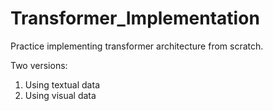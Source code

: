 # Transformer_Implementation

Practice implementing transformer architecture from scratch.

Two versions:
  1. Using textual data
  2. Using visual data
